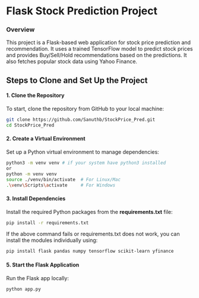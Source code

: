 # Flask Stock Prediction Project

<h3>Overview</h3>
<p>This project is a Flask-based web application for stock price prediction and recommendation. It uses a trained TensorFlow model to predict stock prices and provides Buy/Sell/Hold recommendations based on the predictions. It also fetches popular stock data using Yahoo Finance.</p>

<h2>Steps to Clone and Set Up the Project</h2>
<h4>1. Clone the Repository</h4>
To start, clone the repository from GitHub to your local machine:

```bash
git clone https://github.com/Sanuthb/StockPrice_Pred.git
cd StockPrice_Pred
```

<h4>2. Create a Virtual Environment</h4>
Set up a Python virtual environment to manage dependencies:

```bash
python3 -m venv venv # if your system have python3 installed
or
python -m venv venv
source ./venv/bin/activate  # For Linux/Mac
.\venv\Scripts\activate     # For Windows
```

<h4>3. Install Dependencies</h4>
Install the required Python packages from the <b>requirements.txt</b> file:

```bash
pip install -r requirements.txt
```

If the above command fails or requirements.txt does not work, you can install the modules individually using:
```bash
pip install flask pandas numpy tensorflow scikit-learn yfinance
```

<h4>5. Start the Flask Application</h4>
Run the Flask app locally:

```bash
python app.py
```
